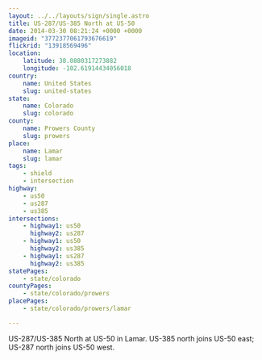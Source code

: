 ```yaml
---
layout: ../../layouts/sign/single.astro
title: US-287/US-385 North at US-50
date: 2014-03-30 08:21:24 +0000 +0000
imageid: "3772377061793676619"
flickrid: "13918569496"
location:
    latitude: 38.0880317273882
    longitude: -102.61914434056018
country:
    name: United States
    slug: united-states
state:
    name: Colorado
    slug: colorado
county:
    name: Prowers County
    slug: prowers
place:
    name: Lamar
    slug: lamar
tags:
    - shield
    - intersection
highway:
    - us50
    - us287
    - us385
intersections:
    - highway1: us50
      highway2: us287
    - highway1: us50
      highway2: us385
    - highway1: us287
      highway2: us385
statePages:
    - state/colorado
countyPages:
    - state/colorado/prowers
placePages:
    - state/colorado/prowers/lamar

---
```

US-287/US-385 North at US-50 in Lamar.  US-385 north joins US-50 east; US-287 north joins US-50 west.